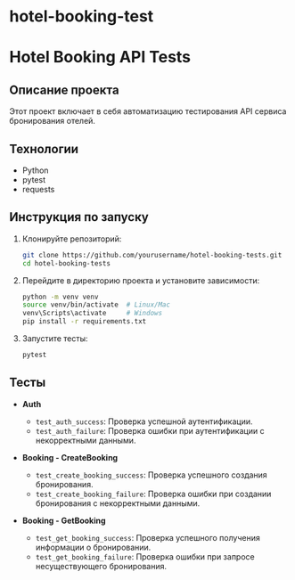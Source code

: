 # hotel-booking-test
# Hotel Booking API Tests

## Описание проекта

Этот проект включает в себя автоматизацию тестирования API сервиса бронирования отелей.

## Технологии

- Python
- pytest
- requests

## Инструкция по запуску

1. Клонируйте репозиторий:
    ```bash
    git clone https://github.com/yourusername/hotel-booking-tests.git
    cd hotel-booking-tests
    ```
2. Перейдите в директорию проекта и установите зависимости:
    ```bash
    python -m venv venv
    source venv/bin/activate  # Linux/Mac
    venv\Scripts\activate     # Windows
    pip install -r requirements.txt
    ```
3. Запустите тесты:
    ```bash
    pytest
    ```

## Тесты

- **Auth**
  - `test_auth_success`: Проверка успешной аутентификации.
  - `test_auth_failure`: Проверка ошибки при аутентификации с некорректными данными.

- **Booking - CreateBooking**
  - `test_create_booking_success`: Проверка успешного создания бронирования.
  - `test_create_booking_failure`: Проверка ошибки при создании бронирования с некорректными данными.

- **Booking - GetBooking**
  - `test_get_booking_success`: Проверка успешного получения информации о бронировании.
  - `test_get_booking_failure`: Проверка ошибки при запросе несуществующего бронирования.
